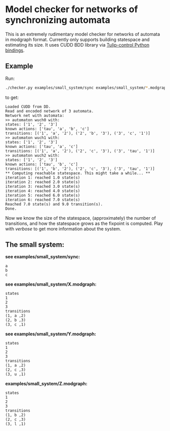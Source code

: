 # Model checker for networks of synchronizing automata

This is an extremely rudimentary model checker for networks of automata in modgraph format. Currently only supports building statespace and estimating its size.
It uses CUDD BDD library via [Tulip-control Python bindings](https://github.com/tulip-control/dd).

## Example

Run:
```sh
./checker.py examples/small_system/sync examples/small_system/*.modgraph --verbose 1
```

to get:
```
Loaded CUDD from DD.
Read and encoded network of 3 automata.
Network net with automata:
>> automaton wuch0 with: 
states: ['1', '2', '3']
known actions: ['tau', 'a', 'b', 'c']
transitions: [('1', 'a', '2'), ('2', 'b', '3'), ('3', 'c', '1')]
>> automaton wuch1 with: 
states: ['1', '2', '3']
known actions: ['tau', 'a', 'c']
transitions: [('1', 'a', '2'), ('2', 'c', '3'), ('3', 'tau', '1')]
>> automaton wuch2 with: 
states: ['1', '2', '3']
known actions: ['tau', 'b', 'c']
transitions: [('1', 'b', '2'), ('2', 'c', '3'), ('3', 'tau', '1')]
** Computing reachable statespace. This might take a while... **
iteration 1: reached 1.0 state(s)
iteration 2: reached 2.0 state(s)
iteration 3: reached 3.0 state(s)
iteration 4: reached 4.0 state(s)
iteration 5: reached 6.0 state(s)
iteration 6: reached 7.0 state(s)
Reached 7.0 state(s) and 9.0 transition(s).
Done.
```

Now we know the size of the statespace, (approximately) the number of transitions, and how the statespace grows as the fixpoint is computed. Play with *verbose* to get more information about the system.

## The small system:

**see examples/small_system/sync:**

```
a
b
c
```

**see examples/small_system/X.modgraph:**

```
states
1
2
3
transitions
(1, a ,2)
(2, b ,3)
(3, c ,1)
```

**see examples/small_system/Y.modgraph:**

```
states
1
2
3
transitions
(1, a ,2)
(2, c ,3)
(3, u ,1)
```

**examples/small_system/Z.modgraph:**

```
states
1
2
3
transitions
(1, b ,2)
(2, c ,3)
(3, l ,1)
```

